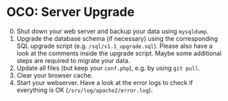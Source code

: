 # OCO: Server Upgrade
0. Shut down your web server and backup your data using `mysqldump`.
1. Upgrade the database schema (if necessary) using the corresponding SQL upgrade script (e.g. `/sql/v1.1_upgrade.sql`).
   Please also have a look at the comments inside the upgrade script. Maybe some additional steps are required to migrate your data.
2. Update all files (but keep your `conf.php`), e.g. by using `git pull`.
3. Clear your browser cache.
4. Start your webserver. Have a look at the error logs to check if everything is OK (`/srv/log/apache2/error.log`).
